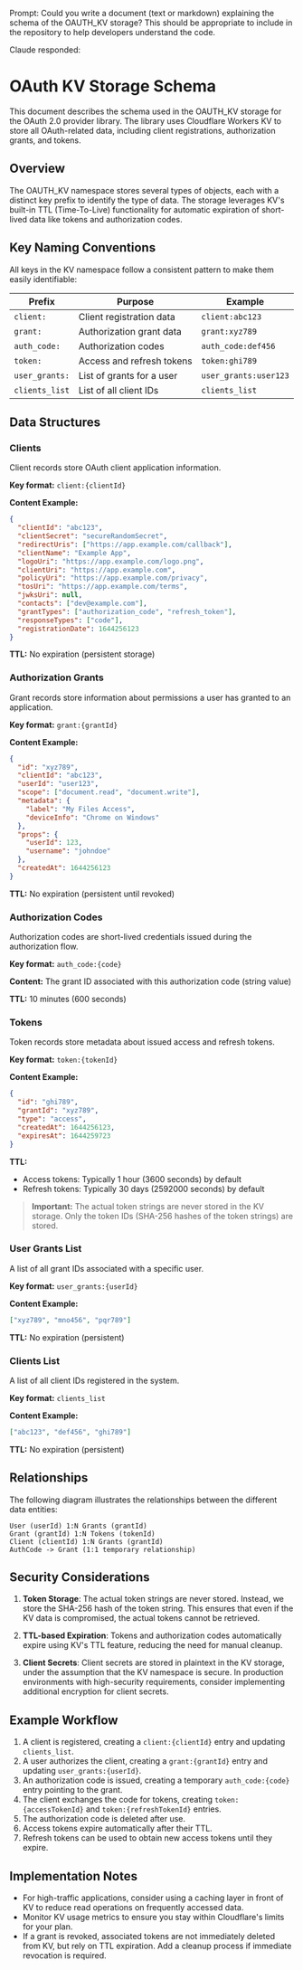 Prompt: Could you write a document (text or markdown) explaining the schema of the OAUTH_KV storage? This should be appropriate to include in the repository to help developers understand the code.

Claude responded:

# OAuth KV Storage Schema

This document describes the schema used in the OAUTH_KV storage for the OAuth 2.0 provider library. The library uses Cloudflare Workers KV to store all OAuth-related data, including client registrations, authorization grants, and tokens.

## Overview

The OAUTH_KV namespace stores several types of objects, each with a distinct key prefix to identify the type of data. The storage leverages KV's built-in TTL (Time-To-Live) functionality for automatic expiration of short-lived data like tokens and authorization codes.

## Key Naming Conventions

All keys in the KV namespace follow a consistent pattern to make them easily identifiable:

| Prefix | Purpose | Example |
|--------|---------|---------|
| `client:` | Client registration data | `client:abc123` |
| `grant:` | Authorization grant data | `grant:xyz789` |
| `auth_code:` | Authorization codes | `auth_code:def456` |
| `token:` | Access and refresh tokens | `token:ghi789` |
| `user_grants:` | List of grants for a user | `user_grants:user123` |
| `clients_list` | List of all client IDs | `clients_list` |

## Data Structures

### Clients

Client records store OAuth client application information.

**Key format:** `client:{clientId}`

**Content Example:**
```json
{
  "clientId": "abc123",
  "clientSecret": "secureRandomSecret",
  "redirectUris": ["https://app.example.com/callback"],
  "clientName": "Example App",
  "logoUri": "https://app.example.com/logo.png",
  "clientUri": "https://app.example.com",
  "policyUri": "https://app.example.com/privacy",
  "tosUri": "https://app.example.com/terms",
  "jwksUri": null,
  "contacts": ["dev@example.com"],
  "grantTypes": ["authorization_code", "refresh_token"],
  "responseTypes": ["code"],
  "registrationDate": 1644256123
}
```

**TTL:** No expiration (persistent storage)

### Authorization Grants

Grant records store information about permissions a user has granted to an application.

**Key format:** `grant:{grantId}`

**Content Example:**
```json
{
  "id": "xyz789",
  "clientId": "abc123",
  "userId": "user123",
  "scope": ["document.read", "document.write"],
  "metadata": {
    "label": "My Files Access",
    "deviceInfo": "Chrome on Windows"
  },
  "props": {
    "userId": 123,
    "username": "johndoe"
  },
  "createdAt": 1644256123
}
```

**TTL:** No expiration (persistent until revoked)

### Authorization Codes

Authorization codes are short-lived credentials issued during the authorization flow.

**Key format:** `auth_code:{code}`

**Content:** The grant ID associated with this authorization code (string value)

**TTL:** 10 minutes (600 seconds)

### Tokens

Token records store metadata about issued access and refresh tokens.

**Key format:** `token:{tokenId}`

**Content Example:**
```json
{
  "id": "ghi789",
  "grantId": "xyz789",
  "type": "access",
  "createdAt": 1644256123,
  "expiresAt": 1644259723
}
```

**TTL:**
- Access tokens: Typically 1 hour (3600 seconds) by default
- Refresh tokens: Typically 30 days (2592000 seconds) by default

> **Important:** The actual token strings are never stored in the KV storage. Only the token IDs (SHA-256 hashes of the token strings) are stored.

### User Grants List

A list of all grant IDs associated with a specific user.

**Key format:** `user_grants:{userId}`

**Content Example:**
```json
["xyz789", "mno456", "pqr789"]
```

**TTL:** No expiration (persistent)

### Clients List

A list of all client IDs registered in the system.

**Key format:** `clients_list`

**Content Example:**
```json
["abc123", "def456", "ghi789"]
```

**TTL:** No expiration (persistent)

## Relationships

The following diagram illustrates the relationships between the different data entities:

```
User (userId) 1:N Grants (grantId)
Grant (grantId) 1:N Tokens (tokenId)
Client (clientId) 1:N Grants (grantId)
AuthCode -> Grant (1:1 temporary relationship)
```

## Security Considerations

1. **Token Storage**: The actual token strings are never stored. Instead, we store the SHA-256 hash of the token string. This ensures that even if the KV data is compromised, the actual tokens cannot be retrieved.

2. **TTL-based Expiration**: Tokens and authorization codes automatically expire using KV's TTL feature, reducing the need for manual cleanup.

3. **Client Secrets**: Client secrets are stored in plaintext in the KV storage, under the assumption that the KV namespace is secure. In production environments with high-security requirements, consider implementing additional encryption for client secrets.

## Example Workflow

1. A client is registered, creating a `client:{clientId}` entry and updating `clients_list`.
2. A user authorizes the client, creating a `grant:{grantId}` entry and updating `user_grants:{userId}`.
3. An authorization code is issued, creating a temporary `auth_code:{code}` entry pointing to the grant.
4. The client exchanges the code for tokens, creating `token:{accessTokenId}` and `token:{refreshTokenId}` entries.
5. The authorization code is deleted after use.
6. Access tokens expire automatically after their TTL.
7. Refresh tokens can be used to obtain new access tokens until they expire.

## Implementation Notes

- For high-traffic applications, consider using a caching layer in front of KV to reduce read operations on frequently accessed data.
- Monitor KV usage metrics to ensure you stay within Cloudflare's limits for your plan.
- If a grant is revoked, associated tokens are not immediately deleted from KV, but rely on TTL expiration. Add a cleanup process if immediate revocation is required.